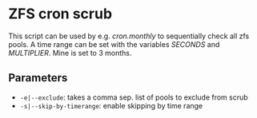 # ZFS cron scrub

This script can be used by e.g. _cron.monthly_ to sequentially check all zfs pools. A time range can be set with the variables _SECONDS_ and _MULTIPLIER_. Mine is set to 3 months.

## Parameters

* ```-e|--exclude```: takes a comma sep. list of pools to exclude from scrub
* ```-s|--skip-by-timerange```: enable skipping by time range
